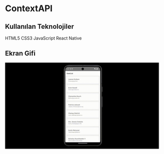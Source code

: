 

<h1>ContextAPI</h1>

<h2>Kullanılan Teknolojiler</h2>

HTML5
CSS3
JavaScript
React Native

<h2>Ekran Gifi</h2>

![](contextAPI.gif)